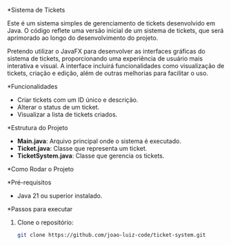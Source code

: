 *Sistema de Tickets

Este é um sistema simples de gerenciamento de tickets desenvolvido em Java. 
O código reflete uma versão inicial de um sistema de tickets, que será aprimorado ao longo do desenvolvimento do projeto. 

Pretendo utilizar o JavaFX para desenvolver as interfaces gráficas do sistema de tickets, proporcionando uma experiência de usuário mais interativa e visual.
A interface incluirá funcionalidades como visualização de tickets, criação e edição, além de outras melhorias para facilitar o uso.

*Funcionalidades

- Criar tickets com um ID único e descrição.
- Alterar o status de um ticket.
- Visualizar a lista de tickets criados.

*Estrutura do Projeto

- **Main.java**: Arquivo principal onde o sistema é executado.
- **Ticket.java**: Classe que representa um ticket.
- **TicketSystem.java**: Classe que gerencia os tickets.

*Como Rodar o Projeto

*Pré-requisitos

- Java 21 ou superior instalado.

*Passos para executar

1. Clone o repositório:
   ```bash
   git clone https://github.com/joao-luiz-code/ticket-system.git
